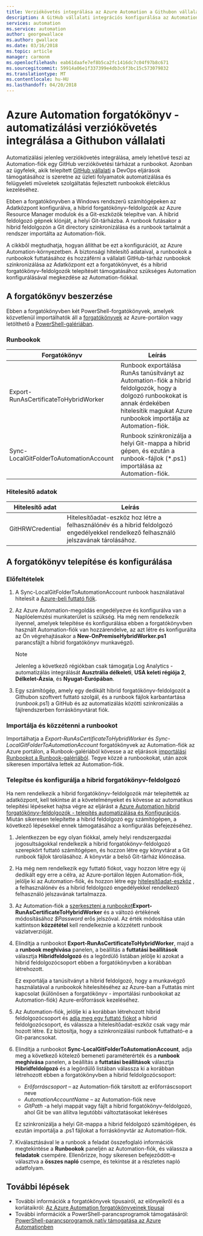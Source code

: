 ```yaml
---
title: Verziókövetés integrálása az Azure Automation a Githubon vállalati
description: A GitHub vállalati integrációs konfigurálása az Automation-forgatókönyv verziókövetési részleteit ismerteti.
services: automation
ms.service: automation
author: georgewallace
ms.author: gwallace
ms.date: 03/16/2018
ms.topic: article
manager: carmonm
ms.openlocfilehash: eab61daafe7ef8b5ca2fc1416dc7c04f97b8c671
ms.sourcegitcommit: 59914a06e1f337399e4db3c6f3bc15c573079832
ms.translationtype: MT
ms.contentlocale: hu-HU
ms.lasthandoff: 04/20/2018
---
```

# <a name="azure-automation-scenario---automation-source-control-integration-with-github-enterprise"></a>Azure Automation forgatókönyv - automatizálási verziókövetés integrálása a Githubon vállalati

Automatizálási jelenleg verziókövetés integrálása, amely lehetővé teszi az Automation-fiók egy GitHub verziókövetési tárházat a runbookot. Azonban az ügyfelek, akik telepített [GitHub vállalati](https://enterprise.github.com/home) a DevOps eljárások támogatásához is szeretne az üzleti folyamatok automatizálása és felügyeleti műveletek szolgáltatás fejlesztett runbookok életciklus kezeléséhez.  

Ebben a forgatókönyvben a Windows rendszerű számítógépeken az Adatközpont konfigurálva, a hibrid forgatókönyv-feldolgozók az Azure Resource Manager modulok és a Git-eszközök telepítve van. A hibrid feldolgozó gépnek klónját, a helyi Git-tárházba. A runbook futásakor a hibrid feldolgozón a Git directory szinkronizálása és a runbook tartalmát a rendszer importálta az Automation-fiók.

A cikkből megtudhatja, hogyan állíthat be ezt a konfigurációt, az Azure Automation-környezetben. A biztonsági hitelesítő adataival, a runbookok a runbookok futtatásához és hozzáférni a vállalati GitHub-tárház runbookok szinkronizálása az Adatközpont ezt a forgatókönyvet, és a hibrid forgatókönyv-feldolgozók telepítését támogatásához szükséges Automation konfigurálásával megkezdése az Automation-fiókkal.  


## <a name="getting-the-scenario"></a>A forgatókönyv beszerzése

Ebben a forgatókönyvben két PowerShell-forgatókönyvek, amelyek közvetlenül importálhatók áll a [forgatókönyvek](automation-runbook-gallery.md) az Azure-portálon vagy letölthető a [PowerShell-galériában](https://www.powershellgallery.com).

### <a name="runbooks"></a>Runbookok

Forgatókönyv | Leírás| 
--------|------------|
Export-RunAsCertificateToHybridWorker | Runbook exportálása RunAs tanúsítványt az Automation-fiók a hibrid feldolgozók, hogy a dolgozó runbookokat is annak érdekében hitelesítik magukat Azure runbookok importálja az Automation-fiók.| 
Sync-LocalGitFolderToAutomationAccount | Runbook szinkronizálja a helyi Git-mappa a hibrid gépen, és ezután a runbook-fájlok (*.ps1) importálása az Automation-fiók.|

### <a name="credentials"></a>Hitelesítő adatok

Hitelesítő adat | Leírás|
-----------|------------|
GitHRWCredential | Hitelesítőadat-eszköz hoz létre a felhasználónév és a hibrid feldolgozó engedélyekkel rendelkező felhasználó jelszavának tárolásához.|

## <a name="installing-and-configuring-this-scenario"></a>A forgatókönyv telepítése és konfigurálása

### <a name="prerequisites"></a>Előfeltételek

1. A Sync-LocalGitFolderToAutomationAccount runbook használatával hitelesít a [Azure-beli futtató fiók](automation-sec-configure-azure-runas-account.md). 

2. Az Azure Automation-megoldás engedélyezve és konfigurálva van a Naplóelemzési munkaterület is szükség. Ha még nem rendelkezik ilyennel, amelyek telepítése és konfigurálása ebben a forgatókönyvben használt Automation-fiók van hozzárendelve, az azt létre és konfigurálta az Ön végrehajtásakor a **New-OnPremiseHybridWorker.ps1** parancsfájlt a hibrid forgatókönyv munkavégző.        

    > [!NOTE]
    > Jelenleg a következő régiókban csak támogatja Log Analytics - automatizálás integrálását **Ausztrália délkeleti**, **USA keleti régiója 2**, **Délkelet-Ázsia**, és  **Nyugat-Európában**. 

3. Egy számítógép, amely egy dedikált hibrid forgatókönyv-feldolgozót a Githubon szoftvert futtató szolgál, és a runbook fájlok karbantartása (*runbook*.ps1) a GitHub és az automatizálás közötti szinkronizálás a fájlrendszerben forráskönyvtárat fiók.

### <a name="import-and-publish-the-runbooks"></a>Importálja és közzétenni a runbookot

Importálhatja a *Export-RunAsCertificateToHybridWorker* és *Sync-LocalGitFolderToAutomationAccount* forgatókönyvek az Automation-fiók az Azure portálon, a Runbook-galériából kövesse a az eljárások [importálási Runbookot a Runbook-galériából](automation-runbook-gallery.md#to-import-a-runbook-from-the-runbook-gallery-with-the-azure-portal). Tegye közzé a runbookokat, után azok sikeresen importálva lettek az Automation-fiók.

### <a name="deploy-and-configure-hybrid-runbook-worker"></a>Telepítse és konfigurálja a hibrid forgatókönyv-feldolgozó

Ha nem rendelkezik a hibrid forgatókönyv-feldolgozók már telepítették az adatközpont, kell tekintse át a követelményeket és kövesse az automatikus telepítési lépéseket hajtsa végre az eljárást a [Azure Automation hibrid forgatókönyv-feldolgozók - telepítés automatizálása és Konfigurációs](automation-hybrid-runbook-worker.md#automated-deployment). Miután sikeresen telepítette a hibrid feldolgozó egy számítógépen, a következő lépésekkel ennek támogatásához a konfigurálás befejezéséhez.

1. Jelentkezzen be egy olyan fiókkal, amely helyi rendszergazdai jogosultságokkal rendelkezik a hibrid forgatókönyv-feldolgozó szerepkört futtató számítógépen, és hozzon létre egy könyvtárat a Git runbook fájlok tárolásához. A könyvtár a belső Git-tárház klónozása.
2. Ha még nem rendelkezik egy futtató fiókot, vagy hozzon létre egy új dedikált egy erre a célra, az Azure-portálon lépjen Automation-fiók, jelölje ki az Automation-fiók, és hozzon létre egy [hitelesítőadat-eszköz](automation-credentials.md) , a felhasználónév és a hibrid feldolgozó engedélyekkel rendelkező felhasználó jelszavának tartalmazza.  
3. Az Automation-fiók a [szerkeszteni a runbookot](automation-edit-textual-runbook.md)**Export-RunAsCertificateToHybridWorker** és a változó értékének módosításához *$Password* erős jelszóval.  Az érték módosítása után kattintson **közzététel** kell rendelkeznie a közzétett runbook vázlatverzióját. 
5. Elindítja a runbookot **Export-RunAsCertificateToHybridWorker**, majd a a **runbook meghívása** panelen, a beállítás a **futtatási beállítások** választja  **Hibridfeldolgozó** és a legördülő listában jelölje ki azokat a hibrid feldolgozócsoport ebben a forgatókönyvben a korábban létrehozott.  

    Ez exportálja a tanúsítványt a hibrid feldolgozó, hogy a munkavégző használatával a runbookok hitelesítéséhez az Azure-ban a Futtatás mint kapcsolat (különösen a forgatókönyv - importálási runbookokat az Automation-fiók) Azure-erőforrások kezeléséhez.

4. Az Automation-fiók, jelölje ki a korábban létrehozott hibrid feldolgozócsoport és [adja meg egy futtató fiókot](automation-hrw-run-runbooks.md#runas-account) a hibrid feldolgozócsoport, és válassza a hitelesítőadat-eszköz csak vagy már hozott létre. Ez biztosítja, hogy a szinkronizálási runbook futtatható-e a Git-parancsokat. 
5. Elindítja a runbookot **Sync-LocalGitFolderToAutomationAccount**, adja meg a következő kötelező bemeneti paraméterérték és a **runbook meghívása** panelen, a beállítás a **futtatási beállítások**  választja **Hibridfeldolgozó** és a legördülő listában válassza ki a korábban létrehozott ebben a forgatókönyvben a hibrid feldolgozócsoport:
    * *Erőforráscsoport* – az Automation-fiók társított az erőforráscsoport neve
    * *AutomationAccountName* – az Automation-fiók neve
    * *GitPath* -a helyi mappát vagy fájlt a hibrid forgatókönyv-feldolgozó, ahol Git be van állítva legutóbbi változtatásokat lekéréses

    Ez szinkronizálja a helyi Git-mappa a hibrid feldolgozó számítógépen, és ezután importálja a .ps1 fájlokat a forráskönyvtár az Automation-fiók.

7. Kiválasztásával le a runbook a feladat összefoglaló információk megtekintése a **Runbookok** paneljén az Automation-fiók, és válassza a **feladatok** csempére. Ellenőrizze, hogy sikeresen befejeződött-e választva a **összes napló** csempe, és tekintse át a részletes napló adatfolyam.  

## <a name="next-steps"></a>További lépések

-  További információk a forgatókönyvek típusairól, az előnyeikről és a korlátaikról: [Az Azure Automation forgatókönyveinek típusai](automation-runbook-types.md)
-  További információk a PowerShell-parancsprogramok támogatásáról: [PowerShell-parancsprogramok natív támogatása az Azure Automationben](https://azure.microsoft.com/blog/announcing-powershell-script-support-azure-automation-2/)
